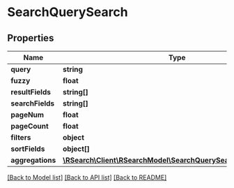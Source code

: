 # SearchQuerySearch

## Properties
Name | Type | Description | Notes
------------ | ------------- | ------------- | -------------
**query** | **string** |  | 
**fuzzy** | **float** |  | [optional] 
**resultFields** | **string[]** |  | [optional] 
**searchFields** | **string[]** |  | [optional] 
**pageNum** | **float** |  | [optional] 
**pageCount** | **float** |  | [optional] 
**filters** | **object** |  | [optional] 
**sortFields** | **object[]** |  | [optional] 
**aggregations** | [**\RSearch\Client\RSearchModel\SearchQuerySearchAggregations[]**](SearchQuerySearchAggregations.md) |  | [optional] 

[[Back to Model list]](../README.md#documentation-for-models) [[Back to API list]](../README.md#documentation-for-api-endpoints) [[Back to README]](../README.md)


